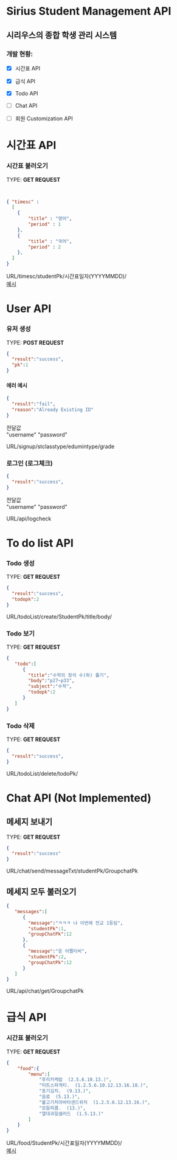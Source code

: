 # Sirius Student Management API
## 시리우스의 종합 학생 관리 시스템
### 개발 현황:
- [X] 시간표 API
- [X] 급식 API
- [x] Todo API
- [ ] Chat API
- [ ] 회원 Customization API





# 시간표 API
### 시간표 불러오기 <br>
TYPE: **GET REQUEST**
```json

 
{ "timesc" : 
  [
    {
        "title" : "영어",
        "period" : 1
    },
    {
        "title" : "국어",
        "period" : 2
    },
  ]
}

```

URL/timesc/studentPk/시간표일자(YYYYMMDD)/<br>
[예시](https://classappAPI.compilingcoder.repl.co/api/timesc/B10/7021137/2022/20220610/1/1/8)

# User API
### 유저 생성 <br>
TYPE: **POST REQUEST**

```json
{
  "result":"success",
  "pk":1
}
```
#### 에러 예시
```json
{
  "result":"fail",
  "reason":"Already Existing ID"
}
```
전달값<br>
"username"
"password"

URL/signup/stclasstype/edumintype/grade

### 로그인 (로그체크) <br>

```json
{
  "result":"success",
}
```

전달값<br>
"username"
"password"


URL/api/logcheck
# To do list API

### Todo 생성
TYPE: **GET REQUEST**
```json
{
  "result":"success",
  "todopk":2
}
```
URL/todoList/create/StudentPk/title/body/<br>

### Todo 보기
TYPE: **GET REQUEST**

```json
{
   "todo":[
      {
        "title":"수학의 정석 수(하) 풀기",
        "body":"p27~p33",
        "subject":"수학",
        "todopk":2
      }
   ]
}
```

### Todo 삭제
TYPE: **GET REQUEST**
```json
{
  "result":"success",
}
```
URL/todoList/delete/todoPk/<br>

# Chat API (Not Implemented)
## 메세지 보내기
TYPE: **GET REQUEST**
```json
{
  "result":"success"
}
```
URL/chat/send/messageTxt/studentPk/GroupchatPk<br>
## 메세지 모두 불러오기
```json
{
   "messages":[
      {
        "message":"ㅋㅋㅋ 나 이번에 전교 1등임",
        "studentPk":1,
        "groupChatPk":12
      },
      {
        "message":"응 어쩔티비",
        "studentPk":2,
        "groupChatPk":12
      }
   ]
}
  ```
URL/api/chat/get/GroupchatPk

#  급식 API
### 시간표 불러오기 <br>
TYPE: **GET REQUEST**
```json
{
    "food":{
        "menu":[
            "후리카케밥  (2.5.6.10.13.)",
            "미트스파게티.  (1.2.5.6.10.12.13.16.18.)",
            "포기김치.  (9.13.)",
            "음료  (5.13.)",
            "불고기치아바타샌드위치  (1.2.5.6.12.13.16.)",
            "모듬피클.  (13.)",
            "열대과일샐러드  (1.5.13.)"
        ]
    }
}
```
URL/food/StudentPk/시간표일자(YYYYMMDD)/<br>
[예시](https://classappapi.compilingcoder.repl.co/api/food/B10/7021137/20220610/)


